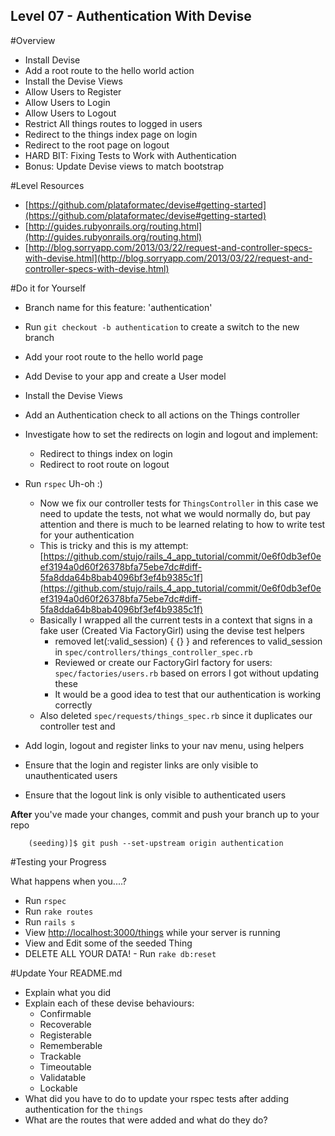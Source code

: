 Level 07 - Authentication With Devise
-----------

#Overview
* Install Devise
* Add a root route to the hello world action
* Install the Devise Views
* Allow Users to Register
* Allow Users to Login
* Allow Users to Logout
* Restrict All things routes to logged in users
* Redirect to the things index page on login
* Redirect to the root page on logout
* HARD BIT: Fixing Tests to Work with Authentication
* Bonus: Update Devise views to match bootstrap

#Level Resources

* [https://github.com/plataformatec/devise#getting-started](https://github.com/plataformatec/devise#getting-started)
* [http://guides.rubyonrails.org/routing.html](http://guides.rubyonrails.org/routing.html)
* [http://blog.sorryapp.com/2013/03/22/request-and-controller-specs-with-devise.html](http://blog.sorryapp.com/2013/03/22/request-and-controller-specs-with-devise.html)


#Do it for Yourself

* Branch name for this feature: 'authentication'

* Run ```git checkout -b authentication``` to create a switch to the new branch

* Add your root route to the hello world page

* Add Devise to your app and create a User model

* Install the Devise Views

* Add an Authentication check to all actions on the Things controller

* Investigate how to set the redirects on login and logout and implement: 
	* Redirect to things index on login
	* Redirect to root route on logout
	
* Run ```rspec``` Uh-oh :)
	* Now we fix our controller tests for ```ThingsController``` in this case we need to update the tests, not what we would normally do, but pay attention and there is much to be learned relating to how to write test for your authentication
	* This is tricky and this is my attempt:
	[https://github.com/stujo/rails_4_app_tutorial/commit/0e6f0db3ef0eef3194a0d60f26378bfa75ebe7dc#diff-5fa8dda64b8bab4096bf3ef4b9385c1f](https://github.com/stujo/rails_4_app_tutorial/commit/0e6f0db3ef0eef3194a0d60f26378bfa75ebe7dc#diff-5fa8dda64b8bab4096bf3ef4b9385c1f)
	* Basically I wrapped all the current tests in a context that signs in a fake user (Created Via FactoryGirl) using the devise test helpers
		* removed let(:valid_session) { {} } and references to valid_session in ```spec/controllers/things_controller_spec.rb```
	    * Reviewed or create our FactoryGirl factory for users:
```spec/factories/users.rb``` based on errors I got without updating these
		* It would be a good idea to test that our authentication is working correctly
	* Also deleted ```spec/requests/things_spec.rb``` since it duplicates our controller test and 
		


* Add login, logout and register links to your nav menu, using helpers

* Ensure that the login and register links are only visible to unauthenticated users

* Ensure that the logout link is only visible to authenticated users

__After__ you've made your changes, commit and push your branch up to your repo

```
	(seeding)]$ git push --set-upstream origin authentication
```

#Testing your Progress

What happens when you....?

* Run ```rspec```
* Run ```rake routes```
* Run ```rails s```
* View [http://localhost:3000/things](http://localhost:3000/things) while your server is running
* View and Edit some of the seeded Thing
* DELETE ALL YOUR DATA! - Run ```rake db:reset```

#Update Your README.md

* Explain what you did
* Explain each of these devise behaviours:
	* Confirmable
	* Recoverable
	* Registerable
	* Rememberable
	* Trackable
	* Timeoutable
	* Validatable
	* Lockable
* What did you have to do to update your rspec tests after adding authentication for the ```things```	
* What are the routes that were added and what do they do?


